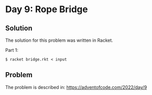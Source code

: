 # Day 9: Rope Bridge
## Solution

The solution for this problem was written in Racket.

Part 1:

```$ racket bridge.rkt < input```

## Problem

The problem is described in: https://adventofcode.com/2022/day/9

